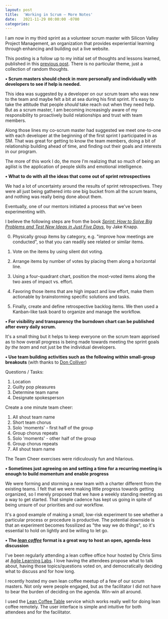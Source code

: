 ```yaml
---
layout: post
title:  'Working in Scrum – More Notes'
date:   2021-11-29 00:00:00 -0700
categories: 
---
```

I am now in my third sprint as a volunteer scrum master with Silicon Valley Project Management, an organization that provides experiential learning through enhancing and building out a live website. 

This posting is a follow up to my initial set of thoughts and lessons learned, published in this [previous post](https://tz-earl.github.io/2021/09/01/working-in-scrum-initial-notes.html). There is no particular theme, just a collection of random thoughts. 


**&bull; Scrum masters should check in more personally and individually with developers to see if help is needed.**

This idea was suggested by a developer on our scrum team who was new to the team and maybe felt a bit at sea during his first sprint. It's easy to take the attitude that people _should_ take reach out when they need help. But as a scrum master, I am becoming increasingly aware of my responsibility to proactively build relationships and trust with team members.

Along those lines my co-scrum master had suggested we meet one-to-one with each developer at the beginning of the first sprint I participated in as SM. That was great for getting to know the team members, doing a bit of relationship building ahead of time, and finding out their goals and interests in our program. 

The more of this work I do, the more I'm realizing that so much of being an agilist is the application of people skills and emotional intelligence. 

**&bull; What to do with all the ideas that come out of sprint retrospectives**

We had a lot of uncertainty around the results of sprint retrospectives. They were all just being gathered into one big bucket from all the scrum teams, and nothing was really being done about them.

Eventually, one of our mentors initiated a process that we've been experimenting with.

I believe the following steps are from the book [_Sprint: How to Solve Big Problems and Test New Ideas in Just Five Days_](https://www.amazon.com/Sprint-Solve-Problems-Test-Ideas/dp/150112174X/), by Jake Knapp.

0)  Physically group items by category, e.g. "improve how meetings are conducted", so that you can readily see related or similar items.

1)  Vote on the items by using silent dot voting.

2)  Arrange items by number of votes by placing them along a horizontal line.

3)  Using a four-quadrant chart, position the most-voted items along the two axes of impact vs. effort.

4)  Favoring those items that are high impact and low effort, make them actionable by brainstorming specific solutions and tasks.

5)  Finally, create and define retrospective backlog items.  We then used a Kanban-like task board to organize and manage the workflow.

**&bull; For visibility and transparency the burndown chart can be published after every daily scrum.**

It's a small thing but it helps to keep everyone on the scrum team apprised as to how overall progress is being made towards meeting the sprint goals _by the team_ and not just be the individual developers.  

**&bull; Use team building activities such as the following within small-group breakouts** (with thanks to [Don Colliver](https://www.doncolliver.com/))

Questions / Tasks:
1. Location
2. Guilty pop pleasures
3. Determine team name
4. Designate spokesperson

Create a one minute team cheer:
1. All shout team name
2. Short team chorus
3. Solo 'moments' - first half of the group
4. Group chorus repeats
5. Solo 'moments' - other half of the group
6. Group chorus repeats
7. All shout team name

The Team Cheer exercises were ridiculously fun and hilarious.

**&bull; Sometimes just agreeing on and setting a time for a recurring meeting is enough to build momentum and enable progress**

We were forming and storming a new team with a charter different from the existing teams. I felt that we were making little progress towards getting organized, so I merely proposed that we have a weekly standing meeting as a way to get started. That simple cadence has kept us going in spite of being unsure of our priorities and our workflow.

It's a good example of making a small, low-risk experiment to see whether a particular process or procedure is productive. The potential downside is that an experiment becomes fossilized as "the way we do things", so it's essential to hold on lightly and be willing to let go.

**&bull; The [_lean coffee_](http://leancoffee.org) format is a great way to host an open, agenda-less discussion**

I've been regularly attending a lean coffee office hour hosted by Chris Sims at [Agile Learning Labs](https://agilelearninglabs.com). I love having the attendees propose what to talk about, having those topics/questions voted on, and democratically deciding what to discuss and for how long.

I recently hosted my own lean coffee meetup of a few of our scrum masters. Not only were people engaged, but as the facilitator I did not have to bear the burden of deciding on the agenda. Win-win all around.

I used the [Lean Coffee Table](https://agilelearninglabs.com) service which works really well for doing lean coffee remotely. The user interface is simple and intuitive for both attendees and for the facilitator.
